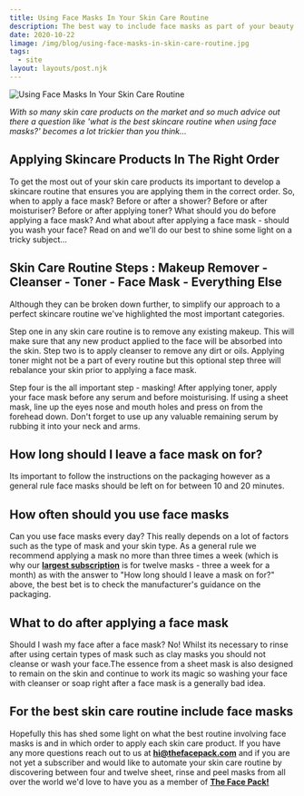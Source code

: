 ```yaml
---
title: Using Face Masks In Your Skin Care Routine
description: The best way to include face masks as part of your beauty skincare routine
date: 2020-10-22
limage: /img/blog/using-face-masks-in-skin-care-routine.jpg
tags:
  - site
layout: layouts/post.njk
---
```


![Using Face Masks In Your Skin Care Routine](https://www.thefacepack.com/img/blog/using-face-masks-in-skin-care-routine.jpg#title)

<em>With so many skin care products on the market and so much advice out there a question like 'what is the best skincare routine when using face masks?' becomes a lot trickier than you think...</em>

## Applying Skincare Products In The Right Order
To get the most out of your skin care products its important to develop a skincare routine that ensures you are applying them in the correct order. So, when to apply a face mask? Before or after a shower? Before or after moisturiser? Before or after applying toner? What should you do before applying a face mask? And what about after applying a face mask - should you wash your face? Read on and we'll do our best to shine some light on a tricky subject...

## Skin Care Routine Steps : Makeup Remover - Cleanser - Toner - Face Mask - Everything Else
Although they can be broken down further, to simplify our approach to a perfect skincare routine we've highlighted the most important categories. 

Step one in any skin care routine is to remove any existing makeup. This will make sure that any new product applied to the face will be absorbed into the skin. Step two is to apply cleanser to remove any dirt or oils. Applying toner might not be a part of every routine but this optional step three will rebalance your skin prior to applying a face mask. 

Step four is the all important step - masking! After applying toner, apply your face mask before any serum and before moisturising. If using a sheet mask, line up the eyes nose and mouth holes and press on from the forehead down. Don't forget to use up any valuable remaining serum by rubbing it into your neck and arms.

## How long should I leave a face mask on for?
Its important to follow the instructions on the packaging however as a general rule face masks should be left on for between 10 and 20 minutes.

## How often should you use face masks
Can you use face masks every day? This really depends on a lot of factors such as the type of mask and your skin type. As a general rule we recommend applying a mask no more than three times a week (which is why our **[largest subscription](https://www.thefacepack.com/subscribe)** is for twelve masks - three a week for a month) as with the answer to "How long should I leave a mask on for?" above, the best bet is to check the manufacturer's guidance on the packaging.

## What to do after applying a face mask
Should I wash my face after a face mask? No! Whilst its necessary to rinse after using certain types of mask such as clay masks you should not cleanse or wash your face.The essence from a sheet mask is also designed to remain on the skin and continue to work its magic so washing your face with cleanser or soap right after a face mask is a generally bad idea.

## For the best skin care routine include face masks
Hopefully this has shed some light on what the best routine involving face masks is and in which order to apply each skin care product. If you have any more questions reach out to us at **[hi@thefacepack.com](mailto:hi@thefacepack.com)** and if you are not yet a subscriber and would like to automate your skin care routine by discovering between four and twelve sheet, rinse and peel masks from all over the world we'd love to have you as a member of **[The Face Pack!](https://www.thefacepack.com/subscribe)**